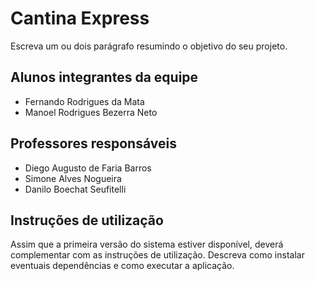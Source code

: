 # Cantina Express
Escreva um ou dois  parágrafo resumindo o objetivo do seu projeto.

## Alunos integrantes da equipe

* Fernando Rodrigues da Mata
* Manoel Rodrigues Bezerra Neto

## Professores responsáveis

* Diego Augusto de Faria Barros
* Simone Alves Nogueira
* Danilo Boechat Seufitelli

## Instruções de utilização

Assim que a primeira versão do sistema estiver disponível, deverá complementar com as instruções de utilização. Descreva como instalar eventuais dependências e como executar a aplicação.
